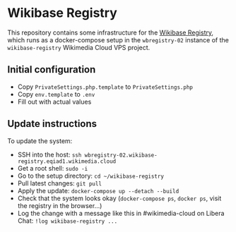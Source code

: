 # Wikibase Registry

This repository contains some infrastructure for the [Wikibase Registry][],
which runs as a docker-compose setup in the `wbregistry-02` instance of the `wikibase-registry` Wikimedia Cloud VPS project.

## Initial configuration

- Copy `PrivateSettings.php.template` to `PrivateSettings.php`
- Copy `env.template` to `.env`
- Fill out with actual values

## Update instructions

To update the system:

- SSH into the host: `ssh wbregistry-02.wikibase-registry.eqiad1.wikimedia.cloud`
- Get a root shell: `sudo -i`
- Go to the setup directory: `cd ~/wikibase-registry`
- Pull latest changes: `git pull`
- Apply the update: `docker-compose up --detach --build`
- Check that the system looks okay (`docker-compose ps`, `docker ps`, visit the registry in the browser…)
- Log the change with a message like this in #wikimedia-cloud on Libera Chat: `!log wikibase-registry ...`

[Wikibase Registry]: https://wikibase-registry.wmflabs.org/
